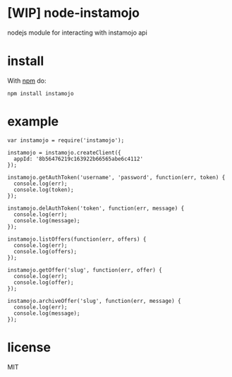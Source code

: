 # [WIP] node-instamojo

nodejs module for interacting with instamojo api

# install

With [npm](https://npmjs.org) do:

```
npm install instamojo
```

# example
```
var instamojo = require('instamojo');

instamojo = instamojo.createClient({
  appId: '8b56476219c163922b66565abe6c4112'
});

instamojo.getAuthToken('username', 'password', function(err, token) {
  console.log(err);
  console.log(token);
});

instamojo.delAuthToken('token', function(err, message) {
  console.log(err);
  console.log(message);
});

instamojo.listOffers(function(err, offers) {
  console.log(err);
  console.log(offers);
});

instamojo.getOffer('slug', function(err, offer) {
  console.log(err);
  console.log(offer);
});

instamojo.archiveOffer('slug', function(err, message) {
  console.log(err);
  console.log(message);
});
```

# license

MIT
